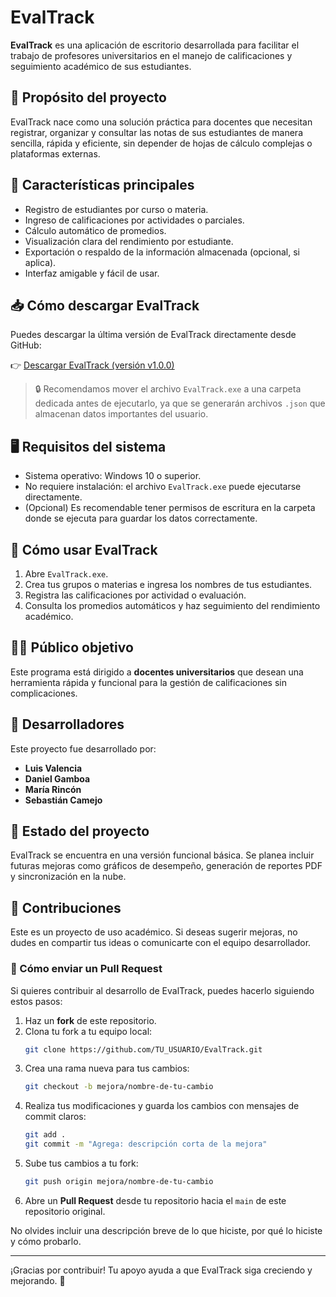 # EvalTrack

**EvalTrack** es una aplicación de escritorio desarrollada para facilitar el trabajo de profesores universitarios en el manejo de calificaciones y seguimiento académico de sus estudiantes.

## 📌 Propósito del proyecto

EvalTrack nace como una solución práctica para docentes que necesitan registrar, organizar y consultar las notas de sus estudiantes de manera sencilla, rápida y eficiente, sin depender de hojas de cálculo complejas o plataformas externas.

## 🧩 Características principales

- Registro de estudiantes por curso o materia.
- Ingreso de calificaciones por actividades o parciales.
- Cálculo automático de promedios.
- Visualización clara del rendimiento por estudiante.
- Exportación o respaldo de la información almacenada (opcional, si aplica).
- Interfaz amigable y fácil de usar.

## 📥 Cómo descargar EvalTrack

Puedes descargar la última versión de EvalTrack directamente desde GitHub:

   👉 [Descargar EvalTrack (versión v1.0.0)](https://github.com/Ozaroooo/EvalTrack/releases/download/v1.0.0/EvalTrack.exe)

> 🔒 Recomendamos mover el archivo `EvalTrack.exe` a una carpeta dedicada antes de ejecutarlo, ya que se generarán archivos `.json` que almacenan datos importantes del usuario.

## 🖥️ Requisitos del sistema

- Sistema operativo: Windows 10 o superior.
- No requiere instalación: el archivo `EvalTrack.exe` puede ejecutarse directamente.
- (Opcional) Es recomendable tener permisos de escritura en la carpeta donde se ejecuta para guardar los datos correctamente.

## 🚀 Cómo usar EvalTrack

1. Abre `EvalTrack.exe`.
2. Crea tus grupos o materias e ingresa los nombres de tus estudiantes.
3. Registra las calificaciones por actividad o evaluación.
4. Consulta los promedios automáticos y haz seguimiento del rendimiento académico.

## 👨‍🏫 Público objetivo

Este programa está dirigido a **docentes universitarios** que desean una herramienta rápida y funcional para la gestión de calificaciones sin complicaciones.

## 👥 Desarrolladores

Este proyecto fue desarrollado por:

- **Luis Valencia**
- **Daniel Gamboa**
- **María Rincón**
- **Sebastián Camejo**

## 📂 Estado del proyecto

EvalTrack se encuentra en una versión funcional básica. Se planea incluir futuras mejoras como gráficos de desempeño, generación de reportes PDF y sincronización en la nube.

## 🤝 Contribuciones

Este es un proyecto de uso académico. Si deseas sugerir mejoras, no dudes en compartir tus ideas o comunicarte con el equipo desarrollador.

### 📌 Cómo enviar un Pull Request

Si quieres contribuir al desarrollo de EvalTrack, puedes hacerlo siguiendo estos pasos:

1. Haz un **fork** de este repositorio.
2. Clona tu fork a tu equipo local:
   ```bash
   git clone https://github.com/TU_USUARIO/EvalTrack.git
   ```
3. Crea una rama nueva para tus cambios:
   ```bash
   git checkout -b mejora/nombre-de-tu-cambio
   ```
4. Realiza tus modificaciones y guarda los cambios con mensajes de commit claros:
   ```bash
   git add .
   git commit -m "Agrega: descripción corta de la mejora"
   ```
5. Sube tus cambios a tu fork:
   ```bash
   git push origin mejora/nombre-de-tu-cambio
   ```
6. Abre un **Pull Request** desde tu repositorio hacia el `main` de este repositorio original.

No olvides incluir una descripción breve de lo que hiciste, por qué lo hiciste y cómo probarlo.

---

¡Gracias por contribuir! Tu apoyo ayuda a que EvalTrack siga creciendo y mejorando. 🚀
